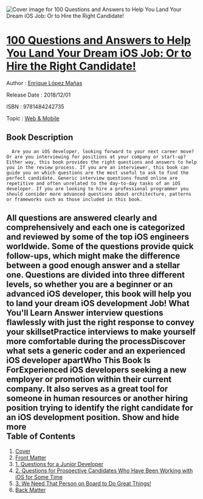 ![Cover image for 100 Questions and Answers to Help You Land Your Dream iOS Job: Or to Hire the Right Candidate!](https://imgdetail.ebookreading.net/cover/cover/web_mobile/EB9781484242735.jpg)

[100 Questions and Answers to Help You Land Your Dream iOS Job: Or to Hire the Right Candidate!](https://ebookreading.net/view/book/100+Questions+and+Answers+to+Help+You+Land+Your+Dream+iOS+Job%3A+Or+to+Hire+the+Right+Candidate%21-EB9781484242735_1.html "100 Questions and Answers to Help You Land Your Dream iOS Job: Or to Hire the Right Candidate!")
====================================================================================================================

Author : [Enrique López Mañas](https://ebookreading.net/search/author/Enrique+L%C3%B3pez+Ma%C3%B1as)

Release Date : 2018/12/01

ISBN : 9781484242735

Topic : [Web & Mobile](https://ebookreading.net/search/category/web-mobile)

Book Description
-----------------

      Are you an iOS developer, looking forward to your next career move? Or are you interviewing for positions at your company or start-up? Either way, this book provides the right questions and answers to help you in the review process. If you are an interviewer, this book can guide you on which questions are the most useful to ask to find the perfect candidate. Generic interview questions found online are repetitive and often unrelated to the day-to-day tasks of an iOS developer. If you are looking to hire a professional programmer you should consider more advanced questions about architecture, patterns or frameworks such as those included in this book.
All questions are answered clearly and comprehensively and each one is categorized and reviewed by some of the top iOS engineers worldwide. Some of the questions provide quick follow-ups, which might make the difference between a good enough answer and a stellar one. Questions are divided into three different levels, so whether you are a beginner or an advanced iOS developer, this book will help you to land your dream iOS development Job!
What You'll Learn
Answer interview questions flawlessly with just the right response to convey your skillsetPractice interviews to make yourself more comfortable during the processDiscover what sets a generic coder and an experienced iOS developer apartWho This Book Is ForExperienced iOS developers seeking a new employer or promotion within their current company. It also serves as a great tool for someone in human resources or another hiring position trying to identify the right candidate for an iOS development position.           Show and hide more                
Table of Contents
-----------------

1. [Cover](https://ebookreading.net/view/book/100+Questions+and+Answers+to+Help+You+Land+Your+Dream+iOS+Job%3A+Or+to+Hire+the+Right+Candidate%21-EB9781484242735_1.html)
1. [Front Matter](https://ebookreading.net/view/book/100+Questions+and+Answers+to+Help+You+Land+Your+Dream+iOS+Job%3A+Or+to+Hire+the+Right+Candidate%21-EB9781484242735_2.html)
1. [1. Questions for a Junior Developer](https://ebookreading.net/view/book/100+Questions+and+Answers+to+Help+You+Land+Your+Dream+iOS+Job%3A+Or+to+Hire+the+Right+Candidate%21-EB9781484242735_3.html)
1. [2. Questions for Prospective Candidates Who Have Been Working with iOS for Some Time](https://ebookreading.net/view/book/100+Questions+and+Answers+to+Help+You+Land+Your+Dream+iOS+Job%3A+Or+to+Hire+the+Right+Candidate%21-EB9781484242735_4.html)
1. [3. We Need That Person on Board to Do Great Things!](https://ebookreading.net/view/book/100+Questions+and+Answers+to+Help+You+Land+Your+Dream+iOS+Job%3A+Or+to+Hire+the+Right+Candidate%21-EB9781484242735_5.html)
1. [Back Matter](https://ebookreading.net/view/book/100+Questions+and+Answers+to+Help+You+Land+Your+Dream+iOS+Job%3A+Or+to+Hire+the+Right+Candidate%21-EB9781484242735_6.html)
